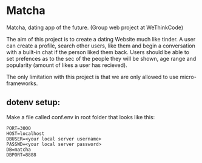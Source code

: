 # Matcha
Matcha, dating app of the future. (Group web project at WeThinkCode)

The aim of this project is to create a dating Website much like tinder. A user can create a profile, search other users, like them and begin a conversation with a built-in chat if the person liked them back. Users should be able to set prefences as to the sec of the people they will be shown, age range and popularity (amount of likes a user has recieved).

The only limitation with this project is that we are only allowed to use micro-frameworks.

## dotenv setup:
Make a file called conf.env in root folder that looks like this:

```
PORT=3000
HOST=localhost
DBUSER=<your local server username>
PASSWD=<your local server password>
DB=matcha
DBPORT=8888
```
